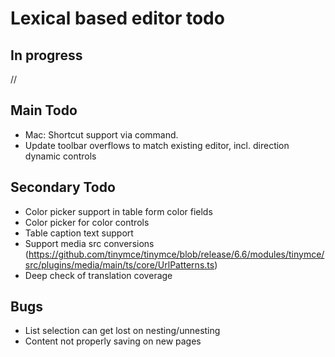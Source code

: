 # Lexical based editor todo

## In progress

//

## Main Todo

- Mac: Shortcut support via command.
- Update toolbar overflows to match existing editor, incl. direction dynamic controls

## Secondary Todo

- Color picker support in table form color fields
- Color picker for color controls
- Table caption text support
- Support media src conversions (https://github.com/tinymce/tinymce/blob/release/6.6/modules/tinymce/src/plugins/media/main/ts/core/UrlPatterns.ts)
- Deep check of translation coverage

## Bugs

- List selection can get lost on nesting/unnesting
- Content not properly saving on new pages